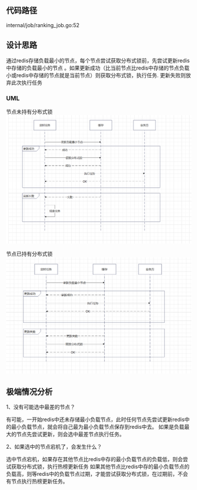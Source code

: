 ## 代码路径
internal/job/ranking_job.go:52

## 设计思路
通过redis存储负载最小的节点，每个节点尝试获取分布式锁前，先尝试更新redis中存储的负载最小的节点
。如果更新成功（比当前节点比redis中存储的节点负载小或redis中存储的节点就是当前节点）则获取分布式锁，执行任务.
更新失败则放弃此次执行任务
### UML

节点未持有分布式锁
![img_11.png](img_11.png)

节点已持有分布式锁
![img_12.png](img_12.png)

## 极端情况分析
1、没有可能选中最差的节点？

有可能，一开始redis中还未存储最小负载节点，此时任何节点先尝试更新redis中的最小负载节点，就会将自己最为最小负载节点保存到redis中去。
如果是负载最大的节点先尝试更新，则会选中最差节点执行任务。

2、如果选中的节点宕机了，会发生什么？

选中节点宕机，如果存在其他节点比redis中存的最小负载节点的负载低，则会尝试获取分布式锁，执行热榜更新任务
如果其他节点比redis中存的最小负载节点的负载高，则等redis中的负载节点过期，才能尝试获取分布式锁，在过期前，不会有节点执行热榜更新任务。